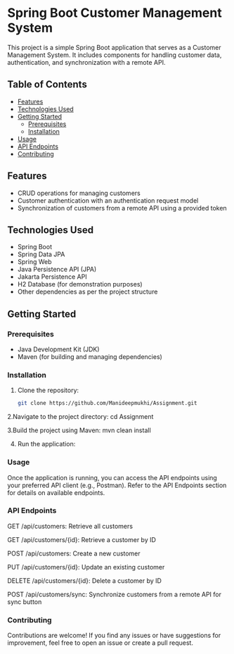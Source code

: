 # Spring Boot Customer Management System

This project is a simple Spring Boot application that serves as a Customer Management System. It includes components for handling customer data, authentication, and synchronization with a remote API.

## Table of Contents

- [Features](#features)
- [Technologies Used](#technologies-used)
- [Getting Started](#getting-started)
  - [Prerequisites](#prerequisites)
  - [Installation](#installation)
- [Usage](#usage)
- [API Endpoints](#api-endpoints)
- [Contributing](#contributing)

## Features

- CRUD operations for managing customers
- Customer authentication with an authentication request model
- Synchronization of customers from a remote API using a provided token

## Technologies Used

- Spring Boot
- Spring Data JPA
- Spring Web
- Java Persistence API (JPA)
- Jakarta Persistence API
- H2 Database (for demonstration purposes)
- Other dependencies as per the project structure

## Getting Started

### Prerequisites

- Java Development Kit (JDK)
- Maven (for building and managing dependencies)

### Installation

1. Clone the repository:

   ```bash
   git clone https://github.com/Manideepmukhi/Assignment.git
   
2.Navigate to the project directory:
cd Assignment

3.Build the project using Maven:
mvn clean install

4. Run the application:

### Usage
Once the application is running, you can access the API endpoints using your preferred API client (e.g., Postman). Refer to the API Endpoints section for details on available endpoints.

### API Endpoints
GET /api/customers: Retrieve all customers

GET /api/customers/{id}: Retrieve a customer by ID

POST /api/customers: Create a new customer

PUT /api/customers/{id}: Update an existing customer

DELETE /api/customers/{id}: Delete a customer by ID

POST /api/customers/sync: Synchronize customers from a remote API for sync button

### Contributing
Contributions are welcome! If you find any issues or have suggestions for improvement, feel free to open an issue or create a pull request.


